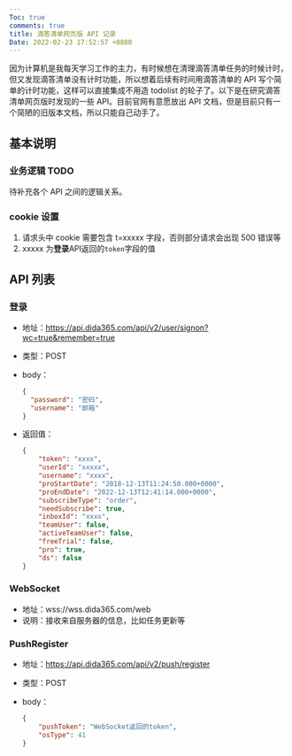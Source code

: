 ```yaml
---
Toc: true
comments: true
title: 滴答清单网页版 API 记录
Date: 2022-02-23 17:52:57 +0800
---
```


因为计算机是我每天学习工作的主力，有时候想在清理滴答清单任务的时候计时，但又发现滴答清单没有计时功能，所以想着后续有时间用滴答清单的 API 写个简单的计时功能，这样可以直接集成不用造 todolist 的轮子了。以下是在研究滴答清单网页版时发现的一些 API。目前官网有意愿放出 API 文档，但是目前只有一个简陋的旧版本文档，所以只能自己动手了。

## 基本说明

### 业务逻辑 TODO

待补充各个 API 之间的逻辑关系。

### cookie 设置

1. 请求头中 cookie 需要包含 t=xxxxx 字段，否则部分请求会出现 500 错误等
2. xxxxx 为**登录**API返回的`token`字段的值

## API 列表

### 登录

* 地址：https://api.dida365.com/api/v2/user/signon?wc=true&remember=true

* 类型：POST

* body：

  ```json
  {
    "password": "密码",
    "username": "邮箱"
  }
  ```

* 返回值：

  ```json
  {
      "token": "xxxx",
      "userId": "xxxxx",
      "username": "xxxx",
      "proStartDate": "2018-12-13T11:24:50.000+0000",
      "proEndDate": "2022-12-13T12:41:14.000+0000",
      "subscribeType": "order",
      "needSubscribe": true,
      "inboxId": "xxxx",
      "teamUser": false,
      "activeTeamUser": false,
      "freeTrial": false,
      "pro": true,
      "ds": false
  }
  ```

### WebSocket

* 地址：wss://wss.dida365.com/web
* 说明：接收来自服务器的信息，比如任务更新等

### PushRegister

* 地址：https://api.dida365.com/api/v2/push/register

* 类型：POST

* body：

  ```json
  {
      "pushToken": "WebSocket返回的token",
      "osType": 41
  }
  ```